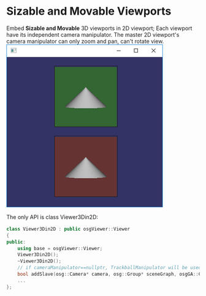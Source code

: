 # Sizable and Movable Viewports
Embed **Sizable and Movable** 3D viewports in 2D viewport; Each viewport have its independent camera manipulator. The master 2D viewport's camera manipulator can only zoom and pan, can't rotate view.
![OsgViewport picture](https://github.com/deping/images/blob/master/OSGViewport.png)

The only API is class Viewer3Din2D:
```C++
class Viewer3Din2D : public osgViewer::Viewer
{
public:
    using base = osgViewer::Viewer;
    Viewer3Din2D();
    ~Viewer3Din2D();
    // if cameraManipulator==nullptr, TrackballManipulator will be used.
    bool addSlave(osg::Camera* camera, osg::Group* sceneGraph, osgGA::CameraManipulator* cameraManipulator = nullptr);
    ...
};
```
